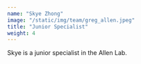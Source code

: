 ```yaml
---
name: "Skye Zhong"
image: "/static/img/team/greg_allen.jpeg"
title: "Junior Specialist"
weight: 4
---
```

Skye is a junior specialist in the Allen Lab.